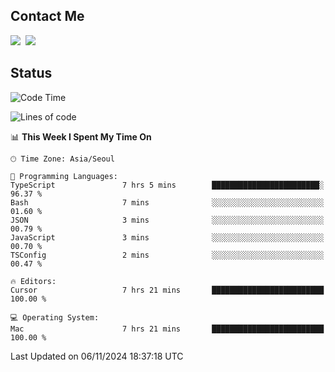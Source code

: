 ## Contact Me
<a href="https://instagram.com/_hongrok"><img src="https://img.shields.io/badge/Instagram-E4405F?style=for-the-badge&logo=Instagram&logoColor=white"/></a>&nbsp;
<img src="https://img.shields.io/badge/HongRok @hlog2e-5865F2?style=for-the-badge&logo=Discord&logoColor=white"/>&nbsp;

## Status

<!--START_SECTION:waka-->
![Code Time](http://img.shields.io/badge/Code%20Time-758%20hrs%2035%20mins-blue)

![Lines of code](https://img.shields.io/badge/From%20Hello%20World%20I%27ve%20Written-597.3%20thousand%20lines%20of%20code-blue)

📊 **This Week I Spent My Time On** 

```text
🕑︎ Time Zone: Asia/Seoul

💬 Programming Languages: 
TypeScript               7 hrs 5 mins        ████████████████████████░   96.37 % 
Bash                     7 mins              ░░░░░░░░░░░░░░░░░░░░░░░░░   01.60 % 
JSON                     3 mins              ░░░░░░░░░░░░░░░░░░░░░░░░░   00.79 % 
JavaScript               3 mins              ░░░░░░░░░░░░░░░░░░░░░░░░░   00.70 % 
TSConfig                 2 mins              ░░░░░░░░░░░░░░░░░░░░░░░░░   00.47 % 

🔥 Editors: 
Cursor                   7 hrs 21 mins       █████████████████████████   100.00 % 

💻 Operating System: 
Mac                      7 hrs 21 mins       █████████████████████████   100.00 % 
```


 Last Updated on 06/11/2024 18:37:18 UTC
<!--END_SECTION:waka-->
